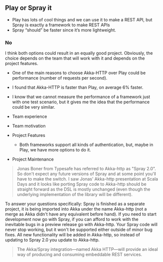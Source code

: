 
## Play or Spray it

* Play has lots of cool things and we can use it to make a REST API, but Spray is exactly a framework to make REST APIs
* Spray “should” be faster since it’s more lightweight.

### No

 I think both options could result in an equally good project. Obviously, the choice depends on the team that will work with it and depends on the project features.
 
 * One of the main reasons to choose Akka-HTTP over Play could be performance (number of requests per second).
 * I found that Akka-HTTP is faster than Play, on average 6% faster.
 * I know that we cannot measure the performance of a framework just with one test scenario, but it gives me the idea that the performance could be very similar. 
 
 
 * Team experience
 * Team motivation
 * Project Features
    * Both frameworks support all kinds of authentication, but, maybe in Play, we have more options to do it.
 * Project Maintenance


> Jonas Boner from Typesafe has referred to Akka-http as "Spray 2.0". So don't expect any future versions of Spray and at some point you'll have to make the switch. I saw Jonas' Akka-http presentation at Scala Days and it looks like porting Spray code to Akka-http should be straight forward as the DSL is mostly unchanged (even though the underlying implementation of the library will be different).
  
  To answer your questions specifically: Spray is finished as a separate project, it is being imported into Akka under the name Akka-http (not a merge as Akka didn't have any equivalent before hand). If you need to start development now go with Spray, if you can afford to work with the inevitable bugs in a preview release go with Akka-http. Your Spray code will never stop working, but it won't be supported either outside of minor bug fixes. All new functionality will be added in Akka-http, so instead of updating to Spray 2.0 you update to Akka-http.
  
  
> The Akka/Spray integration—named Akka HTTP—will provide an ideal way of producing and consuming embeddable REST services.


